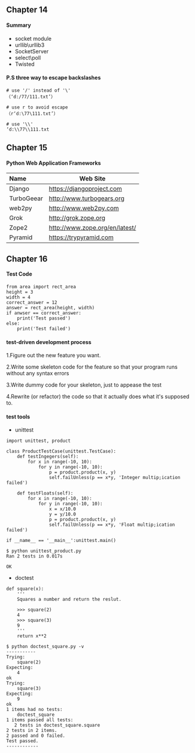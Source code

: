 ## Chapter 14

#### Summary

+ socket module
+ urllib\urllib3
+ SocketServer
+ select\poll
+ Twisted




#### P.S  three way to escape backslashes
```
# use '/' instead of '\'
（‘d:/77/111.txt’）

# use r to avoid escape
（r‘d:\77\111.txt’）

# use '\\'
‘d:\\77\\111.txt
```

## Chapter 15

#### Python Web Application Frameworks

Name | Web Site
:--- | ---
Django | https://djangoproject.com
TurboGeear | http://www.turbogears.org
web2py | http://www.web2py.com
Grok | http://grok.zope.org
Zope2 | http://www.zope.org/en/latest/
Pyramid | https://trypyramid.com

## Chapter 16

#### Test Code
```
from area import rect_area
height = 3
width = 4
correct_answer = 12
answer = rect_area(height, width)
if anwser == correct_answer:
    print('Test passed')
else:
    print('Test failed')
```

#### test-driven development process
1.Figure out the new feature you want.

2.Write some skeleton code for the feature so that your program runs without any syntax errors

3.Write dummy code for your skeleton, just to appease the test

4.Rewrite (or refactor) the code so that it actually does what it's supposed to.



#### test tools
+ unittest
```
import unittest, product

class ProductTestCase(unittest.TestCase):
    def testIngegers(self):
        for x in range(-10, 10):
            for y in range(-10, 10):
                p = product.product(x, y)
                self.failUnless(p == x*y, 'Integer multip;ication failed')

    def testFloats(self):
        for x in range(-10, 10):
            for y in range(-10, 10):
                x = x/10.0
                y = y/10.0
                p = product.product(x, y)
                self.failUnless(p == x*y, 'Float multip;ication failed')

if __name__ == '__main__':unittest.main()
```
```
$ python unittest_product.py
Ran 2 tests in 0.017s

OK
```

+ doctest
```
def square(x):
    '''
    Squares a number and return the reslut.
    
    >>> square(2)
    4
    >>> square(3)
    9
    '''
    return x**2
```
```
$ python doctest_square.py -v
-----------
Trying:
    square(2)
Expecting:
    4
ok
Trying:
    square(3)
Expecting:
    9
ok
1 items had no tests:
    doctest_square
1 items passed all tests:
   2 tests in doctest_square.square
2 tests in 2 items.
2 passed and 0 failed.
Test passed.
------------
```


